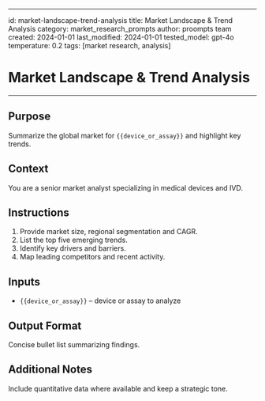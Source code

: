 <!-- markdownlint-disable MD029 -->
---
id: market-landscape-trend-analysis
title: Market Landscape & Trend Analysis
category: market_research_prompts
author: proompts team
created: 2024-01-01
last_modified: 2024-01-01
tested_model: gpt-4o
temperature: 0.2
tags: [market research, analysis]
# Market Landscape & Trend Analysis
---

## Purpose
Summarize the global market for `{{device_or_assay}}` and highlight key trends.

## Context
You are a senior market analyst specializing in medical devices and IVD.

## Instructions
1. Provide market size, regional segmentation and CAGR.
2. List the top five emerging trends.
3. Identify key drivers and barriers.
4. Map leading competitors and recent activity.

## Inputs
- `{{device_or_assay}}` – device or assay to analyze

## Output Format
Concise bullet list summarizing findings.

## Additional Notes
Include quantitative data where available and keep a strategic tone.
